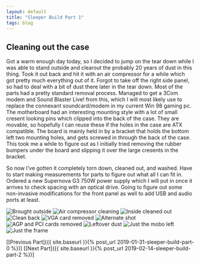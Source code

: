 ```yaml
---
layout: default
title: "Sleeper Build Part 1"
tags: blog
---
```


## Cleaning out the case

Got a warm enough day today, so I decided to jump on the tear down while I was able to stand outside and clearout the probably 20 years of dust in this thing. Took it out back and hit it with an air compressor for a while which got pretty much everything out of it. Forgot to take off the right side panel, so had to deal with a bit of dust there later in the tear down. Most of the parts had a pretty standard removal process. Managed to get a 3Com modem and Sound Blaster Live! from this, which I will most likely use to replace the connexant soundcard/modem in my current Win 98 gaming pc. The motherboard had an interesting mounting style with a lot of small cresent looking pins which clipped into the back of the case. They are movable, so hopefully I can reuse these if the holes in the case are ATX compatible. The board is mainly held in by a bracket that holds the bottom left two mounting holes, and gets screwed in through the back of the case. This took me a while to figure out as I initially tried removing the rubber bumpers under the board and slipping it over the large cresents in the bracket.

So now I've gotten it completely torn down, cleaned out, and washed. Have to start making measurements for parts to figure out what all I can fit in. Ordered a new Supernova G3 750W power supply which I will put in once it arrives to check spacing with an optical drive. Going to figure out some non-invasive modifications for the front panel as well to add USB and audio ports at least.

![Brought outside](/images/sleeper-pc/1/outside.png)
![Air compressor cleaning](/images/sleeper-pc/1/power-clean.png)
![Inside cleaned out](/images/sleeper-pc/1/clean-inside.png)
![Clean back](/images/sleeper-pc/1/clean-back.png)
![VGA card removed](/images/sleeper-pc/1/card-removal.png)
![Alternate shot](/images/sleeper-pc/1/card-removal-2.png)
![AGP and PCI cards removed](/images/sleeper-pc/1/cards-cleared.png)
![Leftover dust](/images/sleeper-pc/1/dusty-right.png)
![Just the mobo left](/images/sleeper-pc/1/almost-done.png)
![Just the frame](/images/sleeper-pc/1/completely-empty.png)

[[Previous Part]({{ site.baseurl }}{% post_url 2019-01-31-sleeper-build-part-0 %})] [[Next Part]({{ site.baseurl }}{% post_url 2019-02-14-sleeper-build-part-2 %})]
